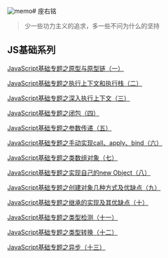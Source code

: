 ![memo](https://github.githubassets.com/images/icons/emoji/unicode/1f4dd.png)# 座右铭

> 少一些功力主义的追求，多一些不问为什么的坚持

## JS基础系列

[JavaScript基础专题之原型与原型链（一）](https://github.com/timelessover/blog/issues/1)

[JavaScript基础专题之执行上下文和执行栈（二）](https://github.com/timelessover/blog/issues/2)

[JavaScript基础专题之深入执行上下文（三）](https://github.com/timelessover/blog/issues/3)

[JavaScript基础专题之闭包（四）](https://github.com/timelessover/blog/issues/4)

[JavaScript基础专题之参数传递（五）](https://github.com/timelessover/blog/issues/5)

[JavaScript基础专题之手动实现call、apply、bind（六）](https://github.com/timelessover/blog/issues/6)

[JavaScript基础专题之类数组对象（七）](https://github.com/timelessover/blog/issues/7)

[JavaScript基础专题之实现自己的new Object（八）](https://github.com/timelessover/blog/issues/8)

[JavaScript基础专题之创建对象几种方式及优缺点（九）](https://github.com/timelessover/blog/issues/9)

[JavaScript基础专题之继承的实现及其优缺点（十）](https://github.com/timelessover/blog/issues/10)

[JavaScript基础专题之类型检测（十一）](https://github.com/timelessover/blog/issues/11)

[JavaScript基础专题之类型转换（十二）](https://github.com/timelessover/blog/issues/12)

[JavaScript基础专题之异步（十三）](https://github.com/timelessover/blog/issues/13)
